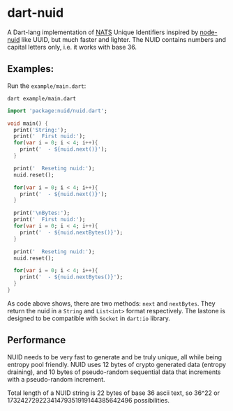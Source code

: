 # dart-nuid

A Dart-lang implementation of [NATS](https://nats.io) Unique Identifiers
inspired by [node-nuid](https://github.com/nats-io/node-nuid) like UUID,
but much faster and lighter.
The NUID contains numbers and capital letters only, i.e. it works with base 36.

## Examples:

Run the `example/main.dart`:

```
dart example/main.dart
```

```dart
import 'package:nuid/nuid.dart';

void main() {
  print('String:');
  print('  First nuid:');
  for(var i = 0; i < 4; i++){
    print('  - ${nuid.next()}');
  }

  print('  Reseting nuid:');
  nuid.reset();

  for(var i = 0; i < 4; i++){
    print('  - ${nuid.next()}');
  }

  print('\nBytes:');
  print('  First nuid:');
  for(var i = 0; i < 4; i++){
    print('  - ${nuid.nextBytes()}');
  }

  print('  Reseting nuid:');
  nuid.reset();

  for(var i = 0; i < 4; i++){
    print('  - ${nuid.nextBytes()}');
  }
}
```

As code above shows, there are two methods: `next` and `nextBytes`.
They return the nuid in a `String` and `List<int>` format respectively.
The lastone is designed to be compatible with `Socket` in `dart:io` library.

## Performance

NUID needs to be very fast to generate and be truly unique, all while being entropy pool friendly.
NUID uses 12 bytes of crypto generated data (entropy draining), and 10 bytes of pseudo-random sequential data that increments with a pseudo-random increment.

Total length of a NUID string is 22 bytes of base 36 ascii text, so 36^22 or 17324272922341479351919144385642496 possibilities.
